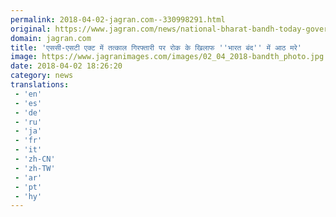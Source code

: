 ```yaml
---
permalink: 2018-04-02-jagran.com--330998291.html
original: https://www.jagran.com/news/national-bharat-bandh-today-government-to-file-review-petition-on-sc-st-act-17763796.html
domain: jagran.com
title: 'एससी-एसटी एक्ट में तत्काल गिरफ्तारी पर रोक के खिलाफ ''भारत बंद'' में आठ मरे'
image: https://www.jagranimages.com/images/02_04_2018-bandth_photo.jpg
date: 2018-04-02 18:26:20
category: news
translations: 
 - 'en'
 - 'es'
 - 'de'
 - 'ru'
 - 'ja'
 - 'fr'
 - 'it'
 - 'zh-CN'
 - 'zh-TW'
 - 'ar'
 - 'pt'
 - 'hy'
---
```


